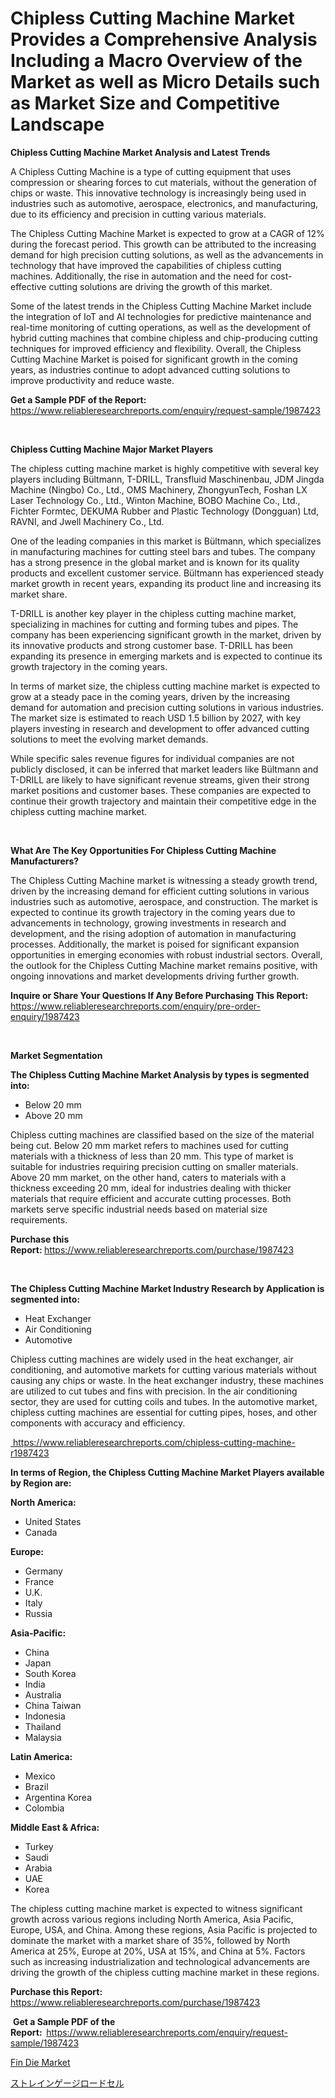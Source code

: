 <p><h1>Chipless Cutting Machine Market Provides a Comprehensive Analysis Including a Macro Overview of the Market as well as Micro Details such as Market Size and Competitive Landscape</h1></p><p><strong>Chipless Cutting Machine Market Analysis and Latest Trends</strong></p>
<p><p>A Chipless Cutting Machine is a type of cutting equipment that uses compression or shearing forces to cut materials, without the generation of chips or waste. This innovative technology is increasingly being used in industries such as automotive, aerospace, electronics, and manufacturing, due to its efficiency and precision in cutting various materials.</p><p>The Chipless Cutting Machine Market is expected to grow at a CAGR of 12% during the forecast period. This growth can be attributed to the increasing demand for high precision cutting solutions, as well as the advancements in technology that have improved the capabilities of chipless cutting machines. Additionally, the rise in automation and the need for cost-effective cutting solutions are driving the growth of this market.</p><p>Some of the latest trends in the Chipless Cutting Machine Market include the integration of IoT and AI technologies for predictive maintenance and real-time monitoring of cutting operations, as well as the development of hybrid cutting machines that combine chipless and chip-producing cutting techniques for improved efficiency and flexibility. Overall, the Chipless Cutting Machine Market is poised for significant growth in the coming years, as industries continue to adopt advanced cutting solutions to improve productivity and reduce waste.</p></p>
<p><strong>Get a Sample PDF of the Report:&nbsp;</strong> <a href="https://www.reliableresearchreports.com/enquiry/request-sample/1987423">https://www.reliableresearchreports.com/enquiry/request-sample/1987423</a></p>
<p>&nbsp;</p>
<p><strong>Chipless Cutting Machine Major Market Players</strong></p>
<p><p>The chipless cutting machine market is highly competitive with several key players including Bültmann, T-DRILL, Transfluid Maschinenbau, JDM Jingda Machine (Ningbo) Co., Ltd., OMS Machinery, ZhongyunTech, Foshan LX Laser Technology Co., Ltd., Winton Machine, BOBO Machine Co., Ltd., Fichter Formtec, DEKUMA Rubber and Plastic Technology (Dongguan) Ltd, RAVNI, and Jwell Machinery Co., Ltd.</p><p>One of the leading companies in this market is Bültmann, which specializes in manufacturing machines for cutting steel bars and tubes. The company has a strong presence in the global market and is known for its quality products and excellent customer service. Bültmann has experienced steady market growth in recent years, expanding its product line and increasing its market share.</p><p>T-DRILL is another key player in the chipless cutting machine market, specializing in machines for cutting and forming tubes and pipes. The company has been experiencing significant growth in the market, driven by its innovative products and strong customer base. T-DRILL has been expanding its presence in emerging markets and is expected to continue its growth trajectory in the coming years.</p><p>In terms of market size, the chipless cutting machine market is expected to grow at a steady pace in the coming years, driven by the increasing demand for automation and precision cutting solutions in various industries. The market size is estimated to reach USD 1.5 billion by 2027, with key players investing in research and development to offer advanced cutting solutions to meet the evolving market demands.</p><p>While specific sales revenue figures for individual companies are not publicly disclosed, it can be inferred that market leaders like Bültmann and T-DRILL are likely to have significant revenue streams, given their strong market positions and customer bases. These companies are expected to continue their growth trajectory and maintain their competitive edge in the chipless cutting machine market.</p></p>
<p>&nbsp;</p>
<p><strong>What Are The Key Opportunities For Chipless Cutting Machine Manufacturers?</strong></p>
<p><p>The Chipless Cutting Machine market is witnessing a steady growth trend, driven by the increasing demand for efficient cutting solutions in various industries such as automotive, aerospace, and construction. The market is expected to continue its growth trajectory in the coming years due to advancements in technology, growing investments in research and development, and the rising adoption of automation in manufacturing processes. Additionally, the market is poised for significant expansion opportunities in emerging economies with robust industrial sectors. Overall, the outlook for the Chipless Cutting Machine market remains positive, with ongoing innovations and market developments driving further growth.</p></p>
<p><strong>Inquire or Share Your Questions If Any Before Purchasing This Report:</strong> <a href="https://www.reliableresearchreports.com/enquiry/pre-order-enquiry/1987423">https://www.reliableresearchreports.com/enquiry/pre-order-enquiry/1987423</a></p>
<p>&nbsp;</p>
<p><strong>Market Segmentation</strong></p>
<p><strong>The Chipless Cutting Machine Market Analysis by types is segmented into:</strong></p>
<p><ul><li>Below 20 mm</li><li>Above 20 mm</li></ul></p>
<p><p>Chipless cutting machines are classified based on the size of the material being cut. Below 20 mm market refers to machines used for cutting materials with a thickness of less than 20 mm. This type of market is suitable for industries requiring precision cutting on smaller materials. Above 20 mm market, on the other hand, caters to materials with a thickness exceeding 20 mm, ideal for industries dealing with thicker materials that require efficient and accurate cutting processes. Both markets serve specific industrial needs based on material size requirements.</p></p>
<p><strong>Purchase this Report:&nbsp;</strong><a href="https://www.reliableresearchreports.com/purchase/1987423">https://www.reliableresearchreports.com/purchase/1987423</a></p>
<p>&nbsp;</p>
<p><strong>The Chipless Cutting Machine Market Industry Research by Application is segmented into:</strong></p>
<p><ul><li>Heat Exchanger</li><li>Air Conditioning</li><li>Automotive</li></ul></p>
<p><p>Chipless cutting machines are widely used in the heat exchanger, air conditioning, and automotive markets for cutting various materials without causing any chips or waste. In the heat exchanger industry, these machines are utilized to cut tubes and fins with precision. In the air conditioning sector, they are used for cutting coils and tubes. In the automotive market, chipless cutting machines are essential for cutting pipes, hoses, and other components with accuracy and efficiency.</p></p>
<p><a href="https://www.reliableresearchreports.com/chipless-cutting-machine-r1987423">&nbsp;https://www.reliableresearchreports.com/chipless-cutting-machine-r1987423</a></p>
<p><strong>In terms of Region, the Chipless Cutting Machine Market Players available by Region are:</strong></p>
<p>
    <p> <strong> North America: </strong>
        <ul>
            <li>United States</li>
            <li>Canada</li>
        </ul>
        </p> 
    <p> <strong> Europe: </strong>
        <ul>
            <li>Germany</li>
            <li>France</li>
            <li>U.K.</li>
            <li>Italy</li>
            <li>Russia</li>
        </ul>
        </p> 
    <p> <strong> Asia-Pacific: </strong>
        <ul>
            <li>China</li>
            <li>Japan</li>
            <li>South Korea</li>
            <li>India</li>
            <li>Australia</li>
            <li>China Taiwan</li>
            <li>Indonesia</li>
            <li>Thailand</li>
            <li>Malaysia</li>
        </ul>
        </p> 
    <p> <strong> Latin America: </strong>
        <ul>
            <li>Mexico</li>
            <li>Brazil</li>
            <li>Argentina Korea</li>
            <li>Colombia</li>
        </ul>
        </p> 
    <p> <strong> Middle East & Africa: </strong>
        <ul>
            <li>Turkey</li>
            <li>Saudi</li>
            <li>Arabia</li>
            <li>UAE</li>
            <li>Korea</li>
        </ul>
    </p>
    </p>
<p><p>The chipless cutting machine market is expected to witness significant growth across various regions including North America, Asia Pacific, Europe, USA, and China. Among these regions, Asia Pacific is projected to dominate the market with a market share of 35%, followed by North America at 25%, Europe at 20%, USA at 15%, and China at 5%. Factors such as increasing industrialization and technological advancements are driving the growth of the chipless cutting machine market in these regions.</p></p>
<p><strong>Purchase this Report: </strong><a href="https://www.reliableresearchreports.com/purchase/1987423">https://www.reliableresearchreports.com/purchase/1987423</a></p>
<p>&nbsp;<strong>Get a Sample PDF of the Report:&nbsp;&nbsp;</strong><a href="https://www.reliableresearchreports.com/enquiry/request-sample/1987423">https://www.reliableresearchreports.com/enquiry/request-sample/1987423</a></p>
<p><strong></strong></p>
<p><p><a href="https://github.com/brenzgnarento/Market-Research-Report-List-2/blob/main/fin-die-market.md">Fin Die Market</a></p><p><a href="https://github.com/Sophiaard2003/Market-Research-Report-List-1/blob/main/178692734232.md">ストレインゲージロードセル</a></p></p>